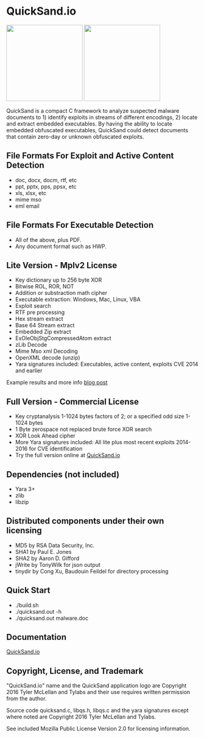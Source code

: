 
# QuickSand.io
<img width=200 height=200 src=https://repo.quicksand.io/quicksand.png>
<img src="https://quicksand.io/images/quicksand.png" border=0 height=200>

QuickSand is a compact C framework to analyze suspected malware documents to 1) identify exploits in streams of different encodings, 2) locate and extract embedded executables. By having the ability to locate embedded obfuscated executables, QuickSand could detect documents that contain zero-day or unknown obfuscated exploits.

## File Formats For Exploit and Active Content Detection

- doc, docx, docm, rtf, etc
- ppt, pptx, pps, ppsx, etc
- xls, xlsx, etc
- mime mso
- eml email

## File Formats For Executable Detection

- All of the above, plus PDF.
- Any document format such as HWP.


## Lite Version - Mplv2 License

- Key dictionary up to 256 byte XOR
- Bitwise ROL, ROR, NOT
- Addition or substraction math cipher
- Executable extraction: Windows, Mac, Linux, VBA
- Exploit search
- RTF pre processing
- Hex stream extract
- Base 64 Stream extract
- Embedded Zip extract
- ExOleObjStgCompressedAtom extract
- zLib Decode
- Mime Mso xml Decoding
- OpenXML decode (unzip)
- Yara signatures included: Executables, active content, exploits CVE 2014 and earlier

Example results and more info [blog post](http://blog.malwaretracker.com/2016/12/quicksandio-open-source-version-released.html)


## Full Version - Commercial License

- Key cryptanalysis 1-1024 bytes factors of 2; or a specified odd size 1-1024 bytes
- 1 Byte zerospace not replaced brute force XOR search
- XOR Look Ahead cipher
- More Yara signatures included: All lite plus most recent exploits 2014-2016 for CVE identification
- Try the full version online at [QuickSand.io](https://quicksand.io/)


## Dependencies (not included)

- Yara 3+
- zlib
- libzip


## Distributed components under their own licensing

- MD5 by RSA Data Security, Inc.
- SHA1 by Paul E. Jones
- SHA2 by Aaron D. Gifford 
- jWrite by TonyWilk for json output
- tinydir by Cong Xu, Baudouin Feildel for directory processing


## Quick Start
- ./build.sh
- ./quicksand.out -h
- ./quicksand.out malware.doc


## Documentation

[QuickSand.io](https://quicksand.io/)


## Copyright, License, and Trademark

"QuickSand.io" name and the QuickSand application logo are Copyright 2016 Tyler McLellan and Tylabs and their use requires written permission from the author.

Source code quicksand.c, libqs.h, libqs.c and the yara signatures except where noted are Copyright 2016 Tyler McLellan and Tylabs.

See included Mozilla Public License Version 2.0 for licensing information.
